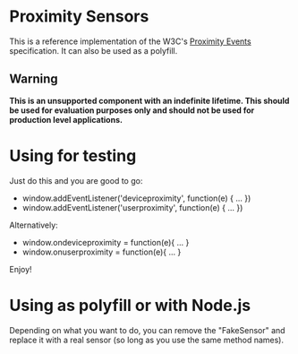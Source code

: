 # Proximity Sensors

This is a reference implementation of the W3C's [Proximity Events](http://dvcs.w3.org/hg/dap/raw-file/tip/proximity/Overview.html) specification. It can also be used as a polyfill. 

## Warning
**This is an unsupported component with an indefinite lifetime. 
This should be used for evaluation purposes only and should not be used for production level applications.**


# Using for testing

Just do this and you are good to go: 

 * window.addEventListener('deviceproximity', function(e) { ... })
 * window.addEventListener('userproximity', function(e) { ... })
 
Alternatively: 
  
 * window.ondeviceproximity = function(e){ ... }
 * window.onuserproximity = function(e){ ... }


Enjoy! 

# Using as polyfill or with Node.js
Depending on what you want to do, you can remove the "FakeSensor" and replace it with a real sensor (so long as you use the same method names). 

